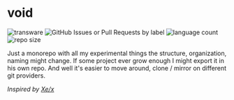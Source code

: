 # void
![transware](https://pride-badges.pony.workers.dev/static/v1?label=transware&labelColor=%23555&stripeWidth=8&stripeColors=5BCEFA%2CF5A9B8%2CFFFFFF%2CF5A9B8%2C5BCEFA)
![GitHub Issues or Pull Requests by label](https://img.shields.io/github/issues/v3rmine/void)
![language count](https://img.shields.io/github/languages/count/v3rmine/void)
![repo size](https://img.shields.io/github/repo-size/v3rmine/void)

Just a monorepo with all my experimental things the structure, organization, naming might change. If some project ever grow enough I might export it in his own repo. 
And well it's easier to move around, clone / mirror on different git providers.

*Inspired by [Xe/x](https://github.com/Xe/x)*
